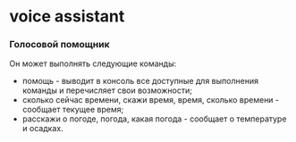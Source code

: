 # voice assistant
### Голосовой помощник
Он может выполнять следующие команды:
- помощь - выводит в консоль все доступные для выполнения команды и перечисляет свои возможности;
- сколько сейчас времени, скажи время, время, сколько времени - сообщает текущее время;
- расскажи о погоде, погода, какая погода - сообщает о температуре и осадках.